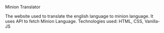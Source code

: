 Minion Translator

The website used to translate the english language to minion language.
It uses API to fetch Minion Language.
Technologies used: HTML, CSS, Vanilla-JS
